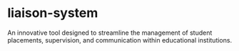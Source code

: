 # liaison-system
An innovative tool designed to streamline the management of student placements, supervision, and communication within educational institutions. 
